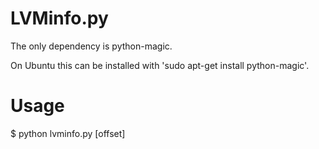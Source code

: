 LVMinfo.py
==========
The only dependency is python-magic.

On Ubuntu this can be installed with 'sudo apt-get install python-magic'.

Usage
=====

$ python lvminfo.py <filename> [offset]
